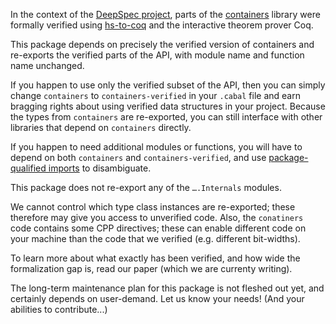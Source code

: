 In the context of the [DeepSpec project](https://deepspec.org/main), parts of the [containers](http://hackage.haskell.org/package/containers) library were
formally verified using [hs-to-coq](https://github.com/antalsz/hs-to-coq) and
the interactive theorem prover Coq.

This package depends on precisely the verified version of containers and
re-exports the verified parts of the API, with module name and function name
unchanged.

If you happen to use only the verified subset of the API, then you can simply change
`containers` to `containers-verified` in your `.cabal` file and earn bragging
rights about using verified data structures in your project. Because the
types from `containers` are re-exported, you can still interface with other
libraries that depend on `containers` directly.

If you happen to need additional modules or functions, you will have to
depend on both `containers` and `containers-verified`, and use [package-qualified imports](https://downloads.haskell.org/~ghc/latest/docs/html/users_guide/glasgow_exts.html#package-qualified-imports) to disambiguate.

This package does not re-export any of the `….Internals` modules.

We cannot control which type class instances are re-exported; these therefore
may give you access to unverified code. Also, the `conatiners` code contains
some CPP directives; these can enable different code on your machine than the
code that we verified (e.g. different bit-widths).

To learn more about what exactly has been verified, and how wide the
formalization gap is, read our paper (which we are currenty writing).

The long-term maintenance plan for this package is not fleshed out yet, and
certainly depends on user-demand. Let us know your needs! (And your abilities
to contribute...)
